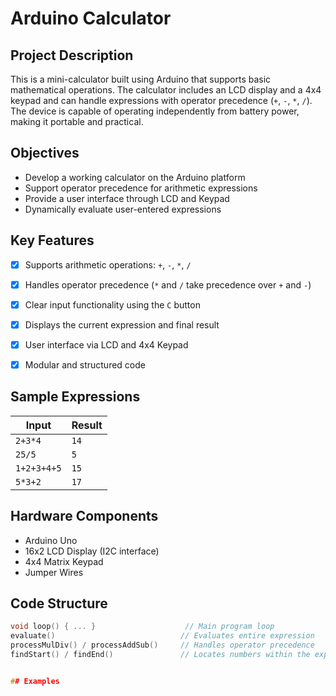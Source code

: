 # Arduino Calculator

## Project Description

This is a mini-calculator built using Arduino that supports basic mathematical operations. The calculator includes an LCD display and a 4x4 keypad and can handle expressions with operator precedence (`+`, `-`, `*`, `/`). The device is capable of operating independently from battery power, making it portable and practical.


## Objectives

- Develop a working calculator on the Arduino platform
- Support operator precedence for arithmetic expressions
- Provide a user interface through LCD and Keypad
- Dynamically evaluate user-entered expressions


## Key Features

- [x] Supports arithmetic operations: `+`, `-`, `*`, `/`
- [x] Handles operator precedence (`*` and `/` take precedence over `+` and `-`)
- [x] Clear input functionality using the `C` button
- [x] Displays the current expression and final result
- [x] User interface via LCD and 4x4 Keypad
- [x] Modular and structured code



## Sample Expressions

| Input             | Result  |
|------------------|---------|
| `2+3*4`          | `14`    |
| `25/5   `        | `5 `    |
| `1+2+3+4+5`      | `15`    |
| `5*3+2  `        | `17`    |


## Hardware Components

- Arduino Uno 
- 16x2 LCD Display (I2C interface)
- 4x4 Matrix Keypad
- Jumper Wires



## Code Structure

```cpp
void loop() { ... }                    // Main program loop
evaluate()                            // Evaluates entire expression
processMulDiv() / processAddSub()     // Handles operator precedence
findStart() / findEnd()               // Locates numbers within the expression


## Examples

